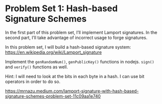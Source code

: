 # Problem Set 1: Hash-based Signature Schemes
In the first part of this problem set, I’ll implement Lamport signatures. In the second part, I’ll take advantage of incorrect usage to forge signatures.

In this problem set, I will build a hash-based signature system: https://en.wikipedia.org/wiki/Lamport_signature

Implement the `genRandomNum()`, `genPublicKey()` functions in nodejs. `sign()` and `verify()` functions as well.

Hint: I will need to look at the bits in each byte in a hash. I can use bit operators in order to do so.

https://mrnazu.medium.com/lamport-signature-with-hash-based-signature-schemes-problem-set-11c09aa1e740